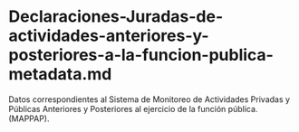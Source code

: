 # Declaraciones-Juradas-de-actividades-anteriores-y-posteriores-a-la-funcion-publica-metadata.md
Datos correspondientes al Sistema de Monitoreo de Actividades Privadas y Públicas Anteriores y Posteriores al ejercicio de la función pública.(MAPPAP).
